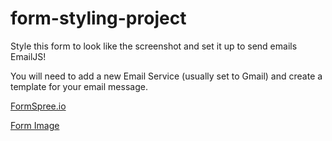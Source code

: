 # form-styling-project
Style this form to look like the screenshot and set it up to send emails EmailJS!

You will need to add a new Email Service (usually set to Gmail) and create a template for your email message.




[FormSpree.io](https://formspree.io/)

[Form Image](form-image.PNG "Form")